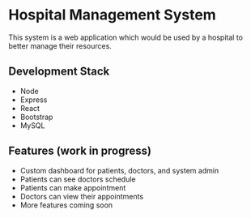 # Hospital Management System
This system is a web application which would be used by a hospital to better manage their resources.

## Development Stack
- Node
- Express
- React
- Bootstrap
- MySQL

## Features (work in progress)
- Custom dashboard for patients, doctors, and system admin
- Patients can see doctors schedule
- Patients can make appointment
- Doctors can view their appointments
- More features coming soon